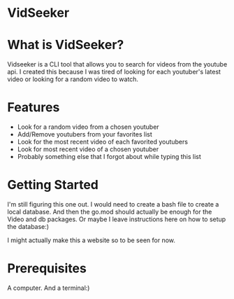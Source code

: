 # VidSeeker

# What is VidSeeker?
Vidseeker is a CLI tool that allows you to search for videos from the youtube api. I created this because I was tired of looking for each youtuber's latest video or looking for a random video to watch.

# Features
* Look for a random video from a chosen youtuber
* Add/Remove youtubers from your favorites list 
* Look for the most recent video of each favorited youtubers
* Look for most recent video of a chosen youtuber
* Probably something else that I forgot about while typing this list

# Getting Started
I'm still figuring this one out. I would need to create a bash file to create a local database. And then the go.mod should actually be enough for the Video and db packages. Or maybe I leave instructions here on how to setup the database:)

I might actually make this a website so to be seen for now.

# Prerequisites
A computer. And a terminal:)
